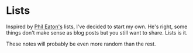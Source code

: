 # Lists

Inspired by [Phil Eaton's](https://lists.eatonphil.com/) lists, I've decided to
start my own. He's right, some things don't make sense as blog posts but you
still want to share. Lists is it.

These notes will probably be even more random than the rest.
